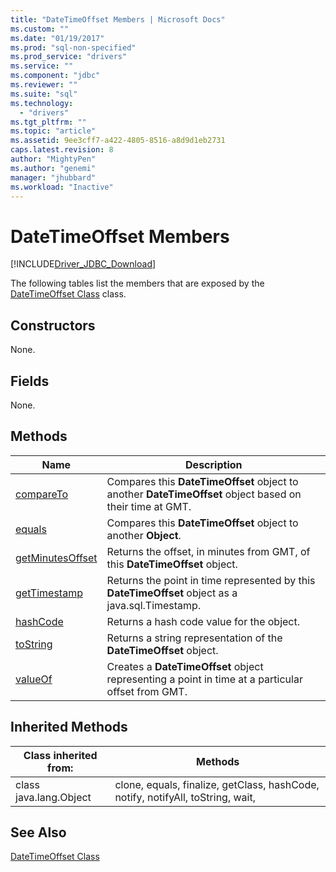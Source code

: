 ```yaml
---
title: "DateTimeOffset Members | Microsoft Docs"
ms.custom: ""
ms.date: "01/19/2017"
ms.prod: "sql-non-specified"
ms.prod_service: "drivers"
ms.service: ""
ms.component: "jdbc"
ms.reviewer: ""
ms.suite: "sql"
ms.technology: 
  - "drivers"
ms.tgt_pltfrm: ""
ms.topic: "article"
ms.assetid: 9ee3cff7-a422-4805-8516-a8d9d1eb2731
caps.latest.revision: 8
author: "MightyPen"
ms.author: "genemi"
manager: "jhubbard"
ms.workload: "Inactive"
---
```

# DateTimeOffset Members
[!INCLUDE[Driver_JDBC_Download](../../../includes/driver_jdbc_download.md)]

  The following tables list the members that are exposed by the [DateTimeOffset Class](../../../connect/jdbc/reference/datetimeoffset-class.md) class.  
  
## Constructors  
 None.  
  
## Fields  
 None.  
  
## Methods  
  
|Name|Description|  
|----------|-----------------|  
|[compareTo](../../../connect/jdbc/reference/compareto-method-datetimeoffset.md)|Compares this **DateTimeOffset** object to another **DateTimeOffset** object based on their time at GMT.|  
|[equals](../../../connect/jdbc/reference/equals-method-datetimeoffset.md)|Compares this **DateTimeOffset** object to another **Object**.|  
|[getMinutesOffset](../../../connect/jdbc/reference/getminutesoffset-method-datetimeoffset.md)|Returns the offset, in minutes from GMT, of this **DateTimeOffset** object.|  
|[getTimestamp](../../../connect/jdbc/reference/gettimestamp-method-datetimeoffset.md)|Returns the point in time represented by this **DateTimeOffset** object as a java.sql.Timestamp.|  
|[hashCode](../../../connect/jdbc/reference/hashcode-method-datetimeoffset.md)|Returns a hash code value for the object.|  
|[toString](../../../connect/jdbc/reference/tostring-method-datetimeoffset.md)|Returns a string representation of the **DateTimeOffset** object.|  
|[valueOf](../../../connect/jdbc/reference/valueof-method-datetimeoffset.md)|Creates a **DateTimeOffset** object representing a point in time at a particular offset from GMT.|  
  
## Inherited Methods  
  
|Class inherited from:|Methods|  
|---------------------------|-------------|  
|class java.lang.Object|clone, equals, finalize, getClass, hashCode, notify, notifyAll, toString, wait,|  
  
## See Also  
 [DateTimeOffset Class](../../../connect/jdbc/reference/datetimeoffset-class.md)  
  
  
